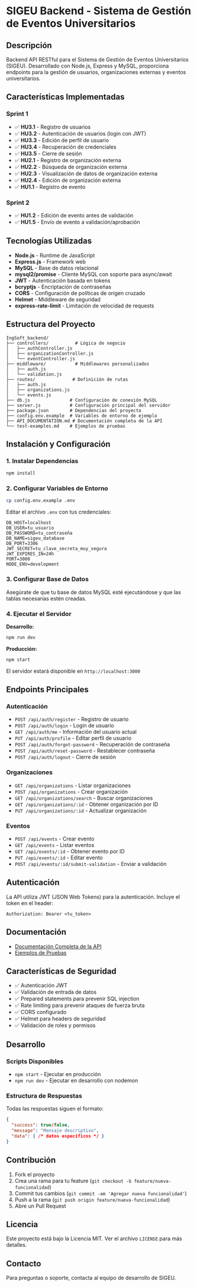 # SIGEU Backend - Sistema de Gestión de Eventos Universitarios

## Descripción
Backend API RESTful para el Sistema de Gestión de Eventos Universitarios (SIGEU). Desarrollado con Node.js, Express y MySQL, proporciona endpoints para la gestión de usuarios, organizaciones externas y eventos universitarios.

## Características Implementadas

### Sprint 1
- ✅ **HU3.1** - Registro de usuarios
- ✅ **HU3.2** - Autenticación de usuarios (login con JWT)
- ✅ **HU3.3** - Edición de perfil de usuario
- ✅ **HU3.4** - Recuperación de credenciales
- ✅ **HU3.5** - Cierre de sesión
- ✅ **HU2.1** - Registro de organización externa
- ✅ **HU2.2** - Búsqueda de organización externa
- ✅ **HU2.3** - Visualización de datos de organización externa
- ✅ **HU2.4** - Edición de organización externa
- ✅ **HU1.1** - Registro de evento

### Sprint 2
- ✅ **HU1.2** - Edición de evento antes de validación
- ✅ **HU1.5** - Envío de evento a validación/aprobación

## Tecnologías Utilizadas

- **Node.js** - Runtime de JavaScript
- **Express.js** - Framework web
- **MySQL** - Base de datos relacional
- **mysql2/promise** - Cliente MySQL con soporte para async/await
- **JWT** - Autenticación basada en tokens
- **bcryptjs** - Encriptación de contraseñas
- **CORS** - Configuración de políticas de origen cruzado
- **Helmet** - Middleware de seguridad
- **express-rate-limit** - Limitación de velocidad de requests

## Estructura del Proyecto

```
IngSoft_backend/
├── controllers/          # Lógica de negocio
│   ├── authController.js
│   ├── organizationController.js
│   └── eventController.js
├── middleware/           # Middlewares personalizados
│   ├── auth.js
│   └── validation.js
├── routes/              # Definición de rutas
│   ├── auth.js
│   ├── organizations.js
│   └── events.js
├── db.js               # Configuración de conexión MySQL
├── server.js           # Configuración principal del servidor
├── package.json        # Dependencias del proyecto
├── config.env.example  # Variables de entorno de ejemplo
├── API_DOCUMENTATION.md # Documentación completa de la API
└── test-examples.md    # Ejemplos de pruebas
```

## Instalación y Configuración

### 1. Instalar Dependencias
```bash
npm install
```

### 2. Configurar Variables de Entorno
```bash
cp config.env.example .env
```

Editar el archivo `.env` con tus credenciales:
```env
DB_HOST=localhost
DB_USER=tu_usuario
DB_PASSWORD=tu_contraseña
DB_NAME=sigeu_database
DB_PORT=3306
JWT_SECRET=tu_clave_secreta_muy_segura
JWT_EXPIRES_IN=24h
PORT=3000
NODE_ENV=development
```

### 3. Configurar Base de Datos
Asegúrate de que tu base de datos MySQL esté ejecutándose y que las tablas necesarias estén creadas.

### 4. Ejecutar el Servidor

**Desarrollo:**
```bash
npm run dev
```

**Producción:**
```bash
npm start
```

El servidor estará disponible en `http://localhost:3000`

## Endpoints Principales

### Autenticación
- `POST /api/auth/register` - Registro de usuario
- `POST /api/auth/login` - Login de usuario
- `GET /api/auth/me` - Información del usuario actual
- `PUT /api/auth/profile` - Editar perfil de usuario
- `POST /api/auth/forgot-password` - Recuperación de contraseña
- `POST /api/auth/reset-password` - Restablecer contraseña
- `POST /api/auth/logout` - Cierre de sesión

### Organizaciones
- `GET /api/organizations` - Listar organizaciones
- `POST /api/organizations` - Crear organización
- `GET /api/organizations/search` - Buscar organizaciones
- `GET /api/organizations/:id` - Obtener organización por ID
- `PUT /api/organizations/:id` - Actualizar organización

### Eventos
- `POST /api/events` - Crear evento
- `GET /api/events` - Listar eventos
- `GET /api/events/:id` - Obtener evento por ID
- `PUT /api/events/:id` - Editar evento
- `POST /api/events/:id/submit-validation` - Enviar a validación

## Autenticación

La API utiliza JWT (JSON Web Tokens) para la autenticación. Incluye el token en el header:

```
Authorization: Bearer <tu_token>
```

## Documentación

- [Documentación Completa de la API](API_DOCUMENTATION.md)
- [Ejemplos de Pruebas](test-examples.md)

## Características de Seguridad

- ✅ Autenticación JWT
- ✅ Validación de entrada de datos
- ✅ Prepared statements para prevenir SQL injection
- ✅ Rate limiting para prevenir ataques de fuerza bruta
- ✅ CORS configurado
- ✅ Helmet para headers de seguridad
- ✅ Validación de roles y permisos

## Desarrollo

### Scripts Disponibles
- `npm start` - Ejecutar en producción
- `npm run dev` - Ejecutar en desarrollo con nodemon

### Estructura de Respuestas
Todas las respuestas siguen el formato:
```json
{
  "success": true/false,
  "message": "Mensaje descriptivo",
  "data": { /* datos específicos */ }
}
```

## Contribución

1. Fork el proyecto
2. Crea una rama para tu feature (`git checkout -b feature/nueva-funcionalidad`)
3. Commit tus cambios (`git commit -am 'Agregar nueva funcionalidad'`)
4. Push a la rama (`git push origin feature/nueva-funcionalidad`)
5. Abre un Pull Request

## Licencia

Este proyecto está bajo la Licencia MIT. Ver el archivo `LICENSE` para más detalles.

## Contacto

Para preguntas o soporte, contacta al equipo de desarrollo de SIGEU.
